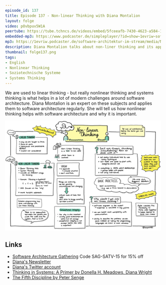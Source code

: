 ```yaml
---
episode_id: 137
title: Episode 137 - Non-linear Thinking with Diana Montalion
layout: folge
video: pOvbpuv5W1A
peertube: https://tube.tchncs.de/videos/embed/5fceeafb-7430-4623-a584-115bdc10ee32
embedded-mp3: https://www.podcaster.de/simpleplayer/?id=show~1evriw~software-architektur-im-stream~pod-4e6a924bf0a7cde75c32f5285a&v=1665155207
mp3: https://1evriw.podcaster.de/software-architektur-im-stream/media/Non-linear_Thinking_with_Diana_Montalion.mp3
description: Diana Montalion talks about non-liner thinking and its application to software architecture.
thumbnail: folge137.png
tags:
- English
- Nonlinear Thinking
- Soziotechnische Systeme
- Systems Thinking
---
```


We are used to linear thinking - but really nonlinear thinking and
systems thinking is what helps in a lot of modern challenges around
software architecture. Diana Montalion is an expert on these subjects
and applies them to software architecture regularly. She will tell us
how nonlinear thinking helps with software architecture and why it is
important.

![Sketchnotes](/sketchnotes/folge137.jfif)

## Links

* [Software Architecture
  Gathering](https://conferences.isaqb.org/software-architecture-gathering/)
  Code SAG-SATV-15 for 15% off
* [Diana's
  Newsletter](https://mentrixgroup.com/from-software-to-systems/)
* [Diana's Twitter account](https://twitter.com/dianamontalion)
* [Thinking in Systems: A Primer by Donella H. Meadows, Diana
  Wright](https://www.goodreads.com/book/show/3828902-thinking-in-systems)
* [The Fifth Discipline by Peter Senge](https://en.wikipedia.org/wiki/The_Fifth_Discipline)
